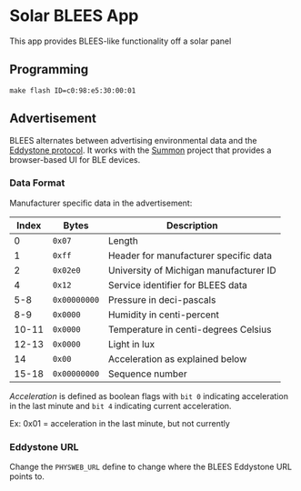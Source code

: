 Solar BLEES App
===============

This app provides BLEES-like functionality off a solar panel

Programming
-----------

    make flash ID=c0:98:e5:30:00:01

Advertisement
-------------

BLEES alternates between advertising environmental data and the
[Eddystone protocol](https://github.com/google/eddystone). It works with the
[Summon](https://github.com/lab11/summon) project that provides a browser-based
UI for BLE devices.

### Data Format

Manufacturer specific data in the advertisement:

| Index | Bytes        | Description                            |
| ----- | ------------ | -------------------------------------- |
| 0     | `0x07`       | Length                                 |
| 1     | `0xff`       | Header for manufacturer specific data  |
| 2     | `0x02e0`     | University of Michigan manufacturer ID |
| 4     | `0x12`       | Service identifier for BLEES data      |
| 5-8   | `0x00000000` | Pressure in deci-pascals               |
| 8-9   | `0x0000`     | Humidity in centi-percent              |
| 10-11 | `0x0000`     | Temperature in centi-degrees Celsius   |
| 12-13 | `0x0000`     | Light in lux                           |
| 14    | `0x00`       | Acceleration as explained below        |
| 15-18 | `0x00000000` | Sequence number                        |

*Acceleration* is defined as boolean flags with `bit 0` indicating acceleration
in the last minute and `bit 4` indicating current acceleration.

Ex: 0x01 = acceleration in the last minute, but not currently

### Eddystone URL

Change the `PHYSWEB_URL` define to change where the BLEES Eddystone URL points to.


